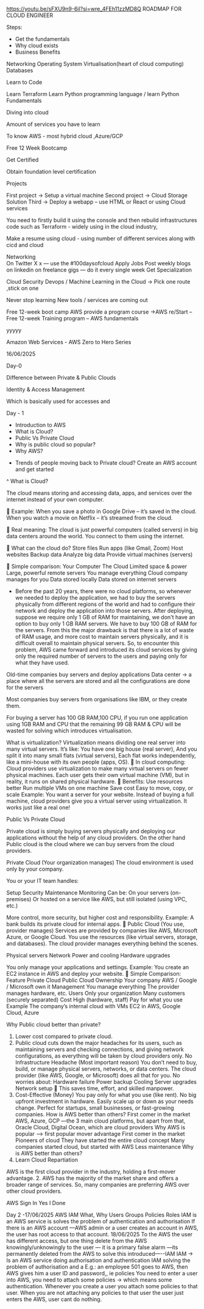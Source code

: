 
https://youtu.be/sFXU9n9-6iI?si=wre_4FEh11zzMD8Q 
ROADMAP FOR CLOUD ENGINEER

Steps:

   -  Get the fundamentals
   -  Why cloud exists
   -  Business Benefits

Networking
Operating System
Virtualisation(heart of cloud computing)
Databases

Learn to Code

Learn Terraform
Learn Python programming language / learn Python Fundamentals

Diving into cloud

Amount of services you have to learn

To know AWS - most hybrid cloud
   ,Azure/GCP

Free 12 Week Bootcamp

Get Certified

Obtain foundation level certification

Projects

First project → Setup a virtual machine
Second project → Cloud Storage Solution
Third → Deploy a webapp – use HTML or React or using Cloud services

You need to firstly build it using the console and then rebuild infrastructures code such as Terraform - widely  using in the cloud industry, 

Make a resume using cloud - using number of different services along with cicd and cloud

Networking   
On Twitter
X x     — use the #100daysofcloud 
Apply Jobs
Post weekly blogs on linkedin on freelance gigs — do it every single week
Get Specialization

Cloud Security Devops  /
Machine Learning in the Cloud
→ Pick one route ,stick on one

Never stop learning
New tools / services are coming out


Free 12-week boot camp
AWS provide a program course →AWS re/Start   – Free 12-week Training program – AWS fundamentals

yyyyy

Amazon Web Services - AWS Zero to Hero Series

16/06/2025 

Day-0

Difference between Private & Public Clouds


Identity & Access Management
 
Which is basically used for accesses and 

Day - 1
  
  * Introduction to AWS
  * What is Cloud?
  * Public Vs Private Cloud
  * Why is public cloud so popular?
  * Why AWS?

    
- Trends of people moving back to Private cloud?
     Create an AWS account and get started


^ What is Cloud?
 
The cloud means storing and accessing data, apps, and services over the internet instead of your own computer.

🔹 Example:
When you save a photo in Google Drive – it’s saved in the cloud.
When you watch a movie on Netflix – it’s streamed from the cloud.

🔹 Real meaning:
The cloud is just powerful computers (called servers) in big data centers around the world.
You connect to them using the internet.

🔹 What can the cloud do?
Store files
Run apps (like Gmail, Zoom)
Host websites
Backup data
Analyze big data
Provide virtual machines (servers)

🔹 Simple comparison:
Your Computer
The Cloud
Limited space & power
Large, powerful remote servers
You manage everything
Cloud company manages for you
Data stored locally
Data stored on internet servers


* Before the past 20 years, there were no cloud platforms, so whenever we needed to deploy the application, we had to buy the servers physically from different regions of the world and had to configure their network and deploy the application into those servers. After deploying, suppose we require only 1 GB of RAM for maintaining, we don't have an option to buy only 1 GB RAM servers. We have to buy 100 GB of RAM for the servers. From this the major drawback is that there is a lot of waste of RAM usage, and more cost to maintain servers physically, and it is difficult overall to maintain physical servers. So, to encounter this problem, AWS came forward and introduced its cloud services by giving only the required number of servers to the users and paying only for what they have used.

Old-time companies buy servers and deploy applications
Data center → a place where all the servers are stored and all the configurations are done for the servers
  
Most companies buy servers from organisations like IBM, or they create them.

 For buying a server has 100 GB RAM,100 CPU, if you run one application using 1GB RAM and CPU that the remaining 99 GB RAM & CPU will be wasted for solving which introduces virtualisation. 


What is virtualization?
Virtualization means dividing one real server into many virtual servers.
It’s like:
You have one big house (real server),
And you split it into many small flats (virtual servers),
Each flat works independently, like a mini-house with its own people (apps, OS).
🔹 In cloud computing:
Cloud providers use virtualization to make many virtual servers on fewer physical machines.
Each user gets their own virtual machine (VM), but in reality, it runs on shared physical hardware.
🔹 Benefits:
Use resources better
Run multiple VMs on one machine
Save cost
Easy to move, copy, or scale
Example:
You want a server for your website. Instead of buying a full machine, cloud providers give you a virtual server using virtualization. It works just like a real one!

Public Vs Private Cloud

Private cloud is simply buying servers physically and deploying our applications without the help of any cloud providers. 
On the other hand Public cloud is the cloud where we can buy servers from the cloud providers.
 
Private Cloud (Your organization manages)
The cloud environment is used only by your company.


You or your IT team handles:


Setup
Security
Maintenance
Monitoring
Can be:
On your servers (on-premises)
Or hosted on a service like AWS, but still isolated (using VPC, etc.)


More control, more security, but higher cost and responsibility.
Example: A bank builds its private cloud for internal apps.
🔹 Public Cloud (You use, provider manages)
Services are provided by companies like AWS, Microsoft Azure, or Google Cloud.
You use the resources (like virtual servers, storage, and databases).
The cloud provider manages everything behind the scenes.


Physical servers
Network
Power and cooling
Hardware upgrades


You only manage your applications and settings.
Example: You create an EC2 instance in AWS and deploy your website.
🔹 Simple Comparison:
Feature
Private Cloud
Public Cloud
Ownership
Your company
AWS / Google / Microsoft own it
Management
You manage everything
The provider manages hardware, etc.
Users
Only your organization
Many customers (securely separated)
Cost
High (hardware, staff)
Pay for what you use
Example
The company’s internal cloud with VMs
EC2 in AWS, Google Cloud, Azure



Why Public cloud better than private?

1. Lower cost compared to private cloud.
2. Public cloud cuts down the major headaches for its users, such as maintaining servers and checking connections, and giving network configurations, as everything will be taken by cloud providers only. 
No Infrastructure Headache (Most important reason)
You don’t need to buy, build, or manage physical servers, networks, or data centers.
The cloud provider (like AWS, Google, or Microsoft) does all that for you.
No worries about:
Hardware failure
Power backup
Cooling
Server upgrades
Network setup
🔸 This saves time, effort, and skilled manpower.
2. Cost-Effective (Money)
You pay only for what you use (like rent).
No big upfront investment in hardware.
Easily scale up or down as your needs change.
Perfect for startups, small businesses, or fast-growing companies.
How is AWS better than others?
First comer in the market
AWS, Azure, GCP —the 3 main cloud platforms, but apart from that, Oracle Cloud, Digital Ocean, which are cloud providers
Why AWS is popular —> first popular mover advantage 
First comer in the market
Pioneers of cloud
They have started the entire cloud concept
Many companies started cloud, but started with AWS
Less maintenance 
Why is AWS better than others?
1. Learn Cloud Repartiation




AWS is the first cloud provider in the industry, holding a first-mover advantage.
2. AWS has the majority of the market share and offers a broader range of services. So, many companies are preferring AWS over other cloud providers. 

AWS Sign In
Yes I Done

Day 2 -17/06/2025
AWS IAM
What, Why
Users
Groups
Policies
Roles
IAM is an AWS service is solves the problem of authentication and authorisation
If there is an AWS account —AWS admin or a user creates an account in AWS, the user has root access to that account. 
18/06/2025
To the AWS the user has different access, but one thing delete from the AWS knowingly/unknowingly to the user — it is a primary false alarm —its permanently deleted from the AWS to solve this introduced—--IAM
IAM → Is an AWS service doing authorisation and authentication
IAM solving the problem of authorisation and a
E.g.: an employee 501 goes to AWS, then AWS gives him a user ID and password,, ie policies 
You need to enter a user into AWS, you need to attach some policies → which means some authentication.
Whenever you create a user you attach some policies to that user.
When you are not attaching any policies to that user the user just enters the AWS, user cant do nothing.









